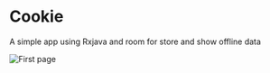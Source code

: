 # Cookie
A simple app using Rxjava and room for store and show offline data

![First page](https://www.mediafire.com/convkey/dcdf/kzhcdmqiti0jx6h6g.jpg?raw=true "Title")
